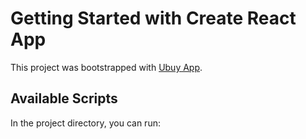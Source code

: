 # Getting Started with Create React App

This project was bootstrapped with [Ubuy App](https://ubuy-acf6d.web.app/).

## Available Scripts

In the project directory, you can run:


